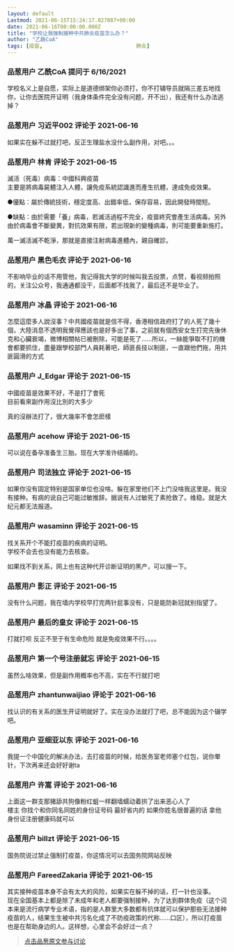 ```yaml
---
layout: default
Lastmod: 2021-06-15T15:24:17.027087+00:00
date: 2021-06-16T00:00:00.000Z
title: "学校让我强制接种中共肺炎疫苗怎么办？"
author: "乙酰CoA"
tags: [疫苗,								肺炎]
---
```



### 品葱用户 **乙酰CoA** 提问于 6/16/2021
    
学校名义上是自愿，实际上是道德绑架你必须打，你不打辅导员就隔三差五地找你，让你去医院开证明（我身体条件完全没有问题，开不出），我还有什么办法逃掉？
    
                

### 品葱用户 **习近平002** 评论于 2021-06-16
        
如果实在躲不过就打吧，反正生理盐水没什么副作用，对吧。。。
        
                

### 品葱用户 **林肯** 评论于 2021-06-15
        
滅活（死毒）病毒：中國科興疫苗  
主要是將病毒屍體注入人體，讓免疫系統認識進而產生抗體，達成免疫效果。  
  
●優點：屬於傳統技術，穩定度高、出錯率低，保存容易，因此開發時間短。  
  
●缺點：由於需要「養」病毒，若滅活過程不完全，疫苗終究會產生活病毒。另外由於病毒會不斷變異，對抗效果有限，若出現新的變種病毒，則可能要重新施打。  
  
萬一滅活滅不乾淨，那就是直接注射病毒進體內，親自確診。
        
                

### 品葱用户 **黑色毛衣** 评论于 2021-06-16
        
不影响毕业的话不用管他，我记得我大学的时候叫我去投票，点赞，看视频拍照的，关注公众号，我通通都没干，后面都不找我了，最后还不是毕业了。
        
                

### 品葱用户 **冰晶** 评论于 2021-06-16
        
怎麼這麼多人說沒事？中共國疫苗就是信不得，香港相信政府打了的人死了幾十個，大陸消息不透明我覺得應該也是好多出了事，之前就有個西安女生打完先後休克和心臟衰竭，微博相關帖已被刪除，可能是死了......所以，一絲能爭取不打的機會都要抓住，盡量跟學校部門人員耗著吧，師匪長技以制匪，一直跟他們拖，用共匪圓滑的方式
        
                

### 品葱用户 **J_Edgar** 评论于 2021-06-15
        
中國疫苗是效果不好，不是打了會死  
目前看來副作用沒比別的大多少  
  
真的沒辦法打了，很大幾率不會怎麽樣
        
                

### 品葱用户 **acehow** 评论于 2021-06-15
        
可以说在备孕准备生三胎。现在大学准许结婚的。
        
                

### 品葱用户 **司法独立** 评论于 2021-06-15
        
如果你没有固定特别是国家单位也没啥。躲在家里他们不上门没啥我这里是。我没有接种。有病的说自己可能过敏推辞。据说有人过敏死了素抢救了。维稳。就是大纪元都无法报道。
        
                

### 品葱用户 **wasaminn** 评论于 2021-06-15
        
找关系开个不能打疫苗的疾病的证明。  
学校不会去也没有能力去核查。  
  
如果找不到关系，网上也有这种代开诊断证明的黑产，可以搜一下。
        
                

### 品葱用户 **影正** 评论于 2021-06-15
        
没有什么问题，我在墙内学校早打完两针屁事没有，只是能防新冠就别指望了。
        
                

### 品葱用户 **最后的皇女** 评论于 2021-06-15
        
打就打呗 反正不至于有生命危险 就是免疫效果不行。。。。
        
                

### 品葱用户 **第一个号注册就忘** 评论于 2021-06-15
        
虽然么啥效果，但是副作用概率也不高，实在不行就打吧
        
                

### 品葱用户 **zhantunwaijiao** 评论于 2021-06-16
        
找认识的有关系的医生开证明就好了。实在没办法就打了吧，总不能因为这个辍学吧。
        
                

### 品葱用户 **亚细亚以东** 评论于 2021-06-16
        
我提一个中国化的解决办法，去打疫苗的时候，给医务室老师塞个红包，说你晕针，下次再来还会好好谢ta
        
                

### 品葱用户 **许嵩** 评论于 2021-06-16
        
上面这一群支那猪舔共狗像粉红蛆一样翻墙蠕动着拱了出来恶心人了  
楼主 你找个和你同名同姓的身份证号码 最好省内的 如果你姓名很普遍的话 拿他身份证注册健康码就可以
        
                

### 品葱用户 **billzt** 评论于 2021-06-15
        
国务院说过禁止强制打疫苗，你这情况可以去国务院网站反映
        
                

### 品葱用户 **FareedZakaria** 评论于 2021-06-15
        
其实接种疫苗本身不会有太大的风险，如果实在躲不掉的话，打一针也没事。  
现在全国基本上都是除了未成年和老人都要强制接种，为了达到群体免疫（这个词本来是流行病学专业术语，指的是人群里大多数都有抗体就可以保护那些无法接种疫苗的人，结果生生被中共污名化成了不防疫政策的代称......口区），所以打疫苗也是在帮助身边的人。这样想，心里会不会好过一点？
        
                





> [点击品葱原文参与讨论](https://pincong.rocks/question/39510)

